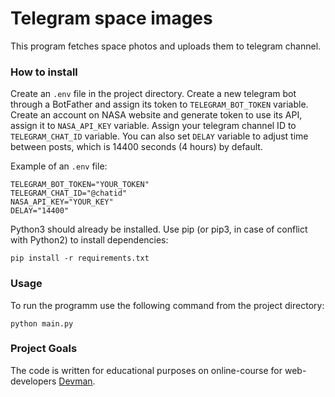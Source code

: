 # Telegram space images

This program fetches space photos and uploads them to telegram channel.

### How to install

Create an `.env` file in the project directory. Create a new telegram bot through a BotFather and assign its token to `TELEGRAM_BOT_TOKEN` variable. Create an account on NASA website and generate token to use its API, assign it to `NASA_API_KEY` variable. Assign your telegram channel ID to `TELEGRAM_CHAT_ID` variable. You can also set `DELAY` variable to adjust time between posts, which is 14400 seconds (4 hours) by default.

Example of an `.env` file:

```
TELEGRAM_BOT_TOKEN="YOUR_TOKEN"
TELEGRAM_CHAT_ID="@chatid"
NASA_API_KEY="YOUR_KEY"
DELAY="14400"
```

Python3 should already be installed. Use pip (or pip3, in case of conflict with Python2) to install dependencies:
```
pip install -r requirements.txt
```

### Usage

To run the programm use the following command from the project directory:
```
python main.py
```

### Project Goals

The code is written for educational purposes on online-course for web-developers [Devman](https://dvmn.org).